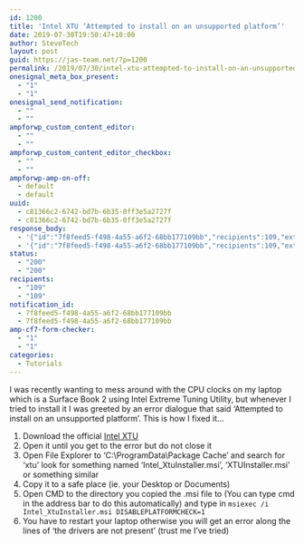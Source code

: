 ```yaml
---
id: 1200
title: 'Intel XTU ‘Attempted to install on an unsupported platform’'
date: 2019-07-30T19:50:47+10:00
author: SteveTech
layout: post
guid: https://jas-team.net/?p=1200
permalink: /2019/07/30/intel-xtu-attempted-to-install-on-an-unsupported-platform/
onesignal_meta_box_present:
  - "1"
  - "1"
onesignal_send_notification:
  - ""
  - ""
ampforwp_custom_content_editor:
  - ""
  - ""
ampforwp_custom_content_editor_checkbox:
  - ""
  - ""
ampforwp-amp-on-off:
  - default
  - default
uuid:
  - c81366c2-6742-bd7b-6b35-0ff3e5a2727f
  - c81366c2-6742-bd7b-6b35-0ff3e5a2727f
response_body:
  - '{"id":"7f8feed5-f498-4a55-a6f2-68bb177109bb","recipients":109,"external_id":"c81366c2-6742-bd7b-6b35-0ff3e5a2727f","warnings":["You must configure iOS notifications in your OneSignal settings if you wish to send messages to iOS users."]}'
  - '{"id":"7f8feed5-f498-4a55-a6f2-68bb177109bb","recipients":109,"external_id":"c81366c2-6742-bd7b-6b35-0ff3e5a2727f","warnings":["You must configure iOS notifications in your OneSignal settings if you wish to send messages to iOS users."]}'
status:
  - "200"
  - "200"
recipients:
  - "109"
  - "109"
notification_id:
  - 7f8feed5-f498-4a55-a6f2-68bb177109bb
  - 7f8feed5-f498-4a55-a6f2-68bb177109bb
amp-cf7-form-checker:
  - "1"
  - "1"
categories:
  - Tutorials
---
```

I was recently wanting to mess around with the CPU clocks on my laptop which is a Surface Book 2 using Intel Extreme Tuning Utility, but whenever I tried to install it I was greeted by an error dialogue that said ‘Attempted to install on an unsupported platform’. This is how I fixed it&#8230;

  1. Download the official [Intel XTU](https://downloadcenter.intel.com/download/24075/Intel-Extreme-Tuning-Utility-Intel-XTU-)
  2. Open it until you get to the error but do not close it
  3. Open File Explorer to ‘C:\ProgramData\Package Cache’ and search for ‘xtu’ look for something named ‘Intel_XtuInstaller.msi’, ‘XTUInstaller.msi’ or something similar
  4. Copy it to a safe place (ie. your Desktop or Documents)
  5. Open CMD to the directory you copied the .msi file to (You can type cmd in the address bar to do this automatically) and type in `msiexec /i Intel_XtuInstaller.msi DISABLEPLATFORMCHECK=1`
  6. You have to restart your laptop otherwise you will get an error along the lines of ‘the drivers are not present’ (trust me I’ve tried)